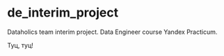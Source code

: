 # de_interim_project
Dataholics team interim project. Data Engineer course Yandex Practicum.

Туц, туц!
